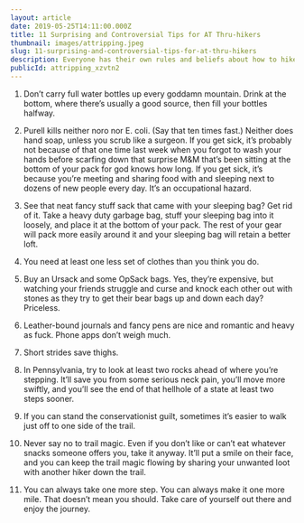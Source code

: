 ```yaml
---
layout: article
date: 2019-05-25T14:11:00.000Z
title: 11 Surprising and Controversial Tips for AT Thru-hikers
thumbnail: images/attripping.jpeg
slug: 11-surprising-and-controversial-tips-for-at-thru-hikers
description: Everyone has their own rules and beliefs about how to hike a trail. These are mine. For legal purposes, this is a joke.
publicId: attripping_xzvtn2
---
```

1. Don’t carry full water bottles up every goddamn mountain. Drink at the bottom, where there’s usually a good source, then fill your bottles halfway.

2. Purell kills neither noro nor E. coli. (Say that ten times fast.) Neither does hand soap, unless you scrub like a surgeon. If you get sick, it’s probably not because of that one time last week when you forgot to wash your hands before scarfing down that surprise M&M that’s been sitting at the bottom of your pack for god knows how long. If you get sick, it’s because you’re meeting and sharing food with and sleeping next to dozens of new people every day. It’s an occupational hazard.

3. See that neat fancy stuff sack that came with your sleeping bag? Get rid of it. Take a heavy duty garbage bag, stuff your sleeping bag into it loosely, and place it at the bottom of your pack. The rest of your gear will pack more easily around it and your sleeping bag will retain a better loft.

4. You need at least one less set of clothes than you think you do.

5. Buy an Ursack and some OpSack bags. Yes, they’re expensive, but watching your friends struggle and curse and knock each other out with stones as they try to get their bear bags up and down each day? Priceless.

6. Leather-bound journals and fancy pens are nice and romantic and heavy as fuck. Phone apps don’t weigh much.

7. Short strides save thighs.

8. In Pennsylvania, try to look at least two rocks ahead of where you’re stepping. It’ll save you from some serious neck pain, you’ll move more swiftly, and you’ll see the end of that hellhole of a state at least two steps sooner.

9. If you can stand the conservationist guilt, sometimes it’s easier to walk just off to one side of the trail.

10. Never say no to trail magic. Even if you don’t like or can’t eat whatever snacks someone offers you, take it anyway. It’ll put a smile on their face, and you can keep the trail magic flowing by sharing your unwanted loot with another hiker down the trail.

11. You can always take one more step. You can always make it one more mile. That doesn’t mean you should. Take care of yourself out there and enjoy the journey.